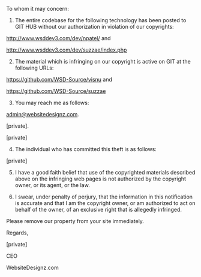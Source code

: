 To whom it may concern:

1)  The entire codebase for the following technology has been posted to
GIT HUB without our authorization in violation of our copyrights:

http://www.wsddev3.com/dev/npatel/ and

http://www.wsddev3.com/dev/suzzae/index.php

2)  The material which is infringing on our copyright is active on GIT
at the following URLs:  

https://github.com/WSD-Source/visnu and

https://github.com/WSD-Source/suzzae

3)  You may reach me as follows:

admin@websitedesignz.com.

[private].  

[private]

4)  The individual who has committed this theft is as follows:

[private]

5)  I have a good faith belief that use of the copyrighted materials
described above on the infringing web pages is not authorized by the
copyright owner, or its agent, or the law.

6)  I swear, under penalty of perjury, that the information in this
notification is accurate and that I am the copyright owner, or am
authorized to act on behalf of the owner, of an exclusive right that is
allegedly infringed.

Please remove our property from your site immediately.

Regards,

[private]

CEO

WebsiteDesignz.com
